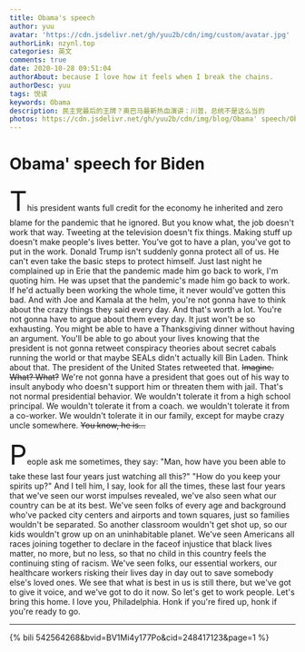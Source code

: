 ```yaml
---
title: Obama's speech
author: yuu
avatar: 'https://cdn.jsdelivr.net/gh/yuu2b/cdn/img/custom/avatar.jpg'
authorLink: nzynl.top
categories: 英文
comments: true
date: 2020-10-28 09:51:04
authorAbout: because I love how it feels when I break the chains.
authorDesc: yuu
tags: 悦读
keywords: Obama 
description: 民主党最后的王牌？奥巴马最新热血演讲：川普，总统不是这么当的
photos: https://cdn.jsdelivr.net/gh/yuu2b/cdn/img/blog/Obama' speech/Obama.jpg
---
```

# Obama' speech for Biden
  
<font size=10>T</font>his president wants full credit for the economy he inherited and zero blame for the pandemic that he ignored. But you know what, the job doesn't work that way. Tweeting at the television doesn't fix things. Making stuff up doesn't make people's lives better. You've got to have a plan, you've got to put in the work. Donald Trump isn't suddenly gonna protect all of us. He can't even take the basic steps to protect himself. Just last night he complained up in Erie that the pandemic made him go back to work, I'm quoting him. He was upset that the pandemic's made him go back to work. If he'd actually been working the whole time, it never would've gotten this bad. And with Joe and Kamala at the helm, you're not gonna have to think about the crazy things they said every day. And that's worth a lot. You're not gonna have to argue about them every day. It just won't be so exhausting. You might be able to have a Thanksgiving dinner without having an argument. You'll be able to go about your lives knowing that the president is not gonna retweet conspiracy theories about secret cabals running the world or that maybe SEALs didn't actually kill Bin Laden. Think about that. The president of the United States retweeted that. ~~Imagine. What? What?~~ We're not gonna have a president that goes out of his way to insult anybody who doesn't support him or threaten them with jail. That's not normal presidential behavior. We wouldn't tolerate it from a high school principal. We wouldn't tolerate it from a coach. we wouldn't tolerate it from a co-worker. We wouldn't tolerate it in our family, except for maybe crazy uncle somewhere. ~~You know, he is...~~

<font size=10>P</font>eople ask me sometimes, they say: "Man, how have you been able to take these last four years just watching all this?" "How do you keep your spirits up?" And I tell him, I say, look for all the times, these last four years that we've seen our worst impulses revealed, we've also seen what our country can be at its best. We've seen folks of every age and background who've packed city centers and airports and town squares, just so families wouldn't be separated. So another classroom wouldn't get shot up, so our kids wouldn't grow up on an uninhabitable planet. We've seen Americans all races joining together to declare in the faceof injustice that black lives matter, no more, but no less, so that no child in this country feels the continuing sting of racism. We've seen folks, our essential workers, our healthcare workers risking their lives day in day out to save somebody else's loved ones. We see that what is best in us is still there, but we've got to give it voice, and we've got to do it now. So let's get to work people. Let's bring this home. I love you, Philadelphia. Honk if you're fired up, honk if you're ready to go.

* * *

{% bili 542564268&bvid=BV1Mi4y177Po&cid=248417123&page=1 %}